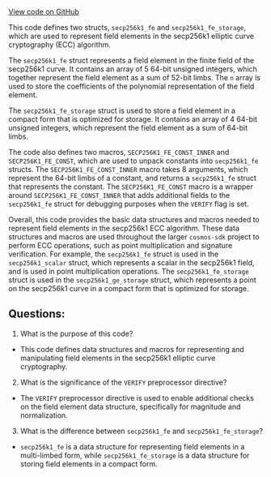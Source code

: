 [View code on GitHub](https://github.com/cosmos/cosmos-sdk/blob/main/crypto/keys/secp256k1/internal/secp256k1/libsecp256k1/src/field_5x52.h)

This code defines two structs, `secp256k1_fe` and `secp256k1_fe_storage`, which are used to represent field elements in the secp256k1 elliptic curve cryptography (ECC) algorithm. 

The `secp256k1_fe` struct represents a field element in the finite field of the secp256k1 curve. It contains an array of 5 64-bit unsigned integers, which together represent the field element as a sum of 52-bit limbs. The `n` array is used to store the coefficients of the polynomial representation of the field element. 

The `secp256k1_fe_storage` struct is used to store a field element in a compact form that is optimized for storage. It contains an array of 4 64-bit unsigned integers, which represent the field element as a sum of 64-bit limbs. 

The code also defines two macros, `SECP256K1_FE_CONST_INNER` and `SECP256K1_FE_CONST`, which are used to unpack constants into `secp256k1_fe` structs. The `SECP256K1_FE_CONST_INNER` macro takes 8 arguments, which represent the 64-bit limbs of a constant, and returns a `secp256k1_fe` struct that represents the constant. The `SECP256K1_FE_CONST` macro is a wrapper around `SECP256K1_FE_CONST_INNER` that adds additional fields to the `secp256k1_fe` struct for debugging purposes when the `VERIFY` flag is set. 

Overall, this code provides the basic data structures and macros needed to represent field elements in the secp256k1 ECC algorithm. These data structures and macros are used throughout the larger `cosmos-sdk` project to perform ECC operations, such as point multiplication and signature verification. For example, the `secp256k1_fe` struct is used in the `secp256k1_scalar` struct, which represents a scalar in the secp256k1 field, and is used in point multiplication operations. The `secp256k1_fe_storage` struct is used in the `secp256k1_ge_storage` struct, which represents a point on the secp256k1 curve in a compact form that is optimized for storage.
## Questions: 
 1. What is the purpose of this code?
- This code defines data structures and macros for representing and manipulating field elements in the secp256k1 elliptic curve cryptography.

2. What is the significance of the `VERIFY` preprocessor directive?
- The `VERIFY` preprocessor directive is used to enable additional checks on the field element data structure, specifically for magnitude and normalization.

3. What is the difference between `secp256k1_fe` and `secp256k1_fe_storage`?
- `secp256k1_fe` is a data structure for representing field elements in a multi-limbed form, while `secp256k1_fe_storage` is a data structure for storing field elements in a compact form.